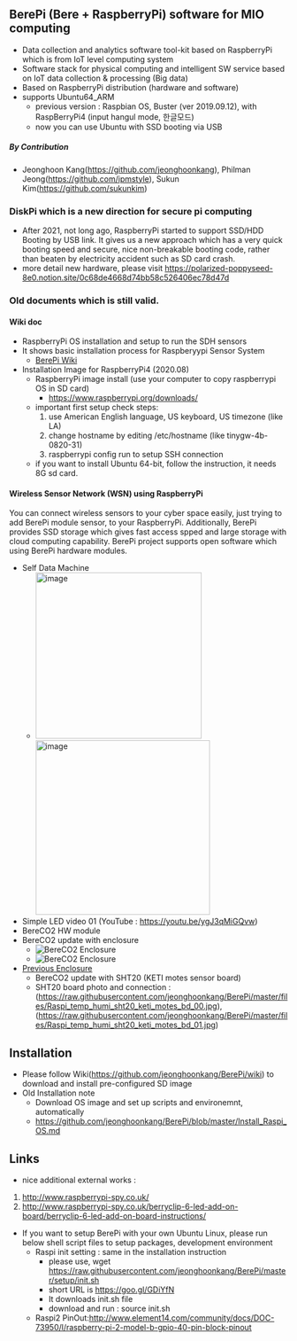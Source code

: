 ## BerePi (Bere + RaspberryPi) software for MIO computing 
- Data collection and analytics software tool-kit based on RaspberryPi which is from IoT level computing system
- Software stack for physical computing and intelligent SW service based on IoT data collection & processing (Big data)
- Based on RaspberryPi distribution (hardware and software)
- supports Ubuntu64_ARM
  - previous version : Raspbian OS, Buster (ver 2019.09.12), with RaspBerryPi4 (input hangul mode, 한글모드)
  - now you can use Ubuntu with SSD booting via USB

##### By Contribution
  - Jeonghoon Kang(https://github.com/jeonghoonkang), Philman Jeong(https://github.com/ipmstyle), Sukun Kim(https://github.com/sukunkim)

### DiskPi which is a new direction for secure pi computing
- After 2021, not long ago, RaspberryPi started to support SSD/HDD Booting by USB link. It gives us a new approach which has a very quick booting speed and secure, nice non-breakable booting code, rather than beaten by electricity accident such as SD card crash.
- more detail new hardware, please visit https://polarized-poppyseed-8e0.notion.site/0c68de4668d74bb58c526406ec78d47d

### Old documents which is still valid.

#### Wiki doc
  - RaspberryPi OS installation and setup to run the SDH sensors
  - It shows basic installation process for Raspberyypi Sensor System
    - [BerePi Wiki](https://github.com/jeonghoonkang/BerePi/wiki)
  - Installation Image for RaspberryPi4 (2020.08)
    - RaspberryPi image install (use your computer to copy raspberrypi OS in SD card)
      - https://www.raspberrypi.org/downloads/
    - important first setup check steps:
      1. use American English language, US keyboard, US timezone (like LA)
      2. change hostname by editing /etc/hostname (like tinygw-4b-0820-31)
      3. raspberrypi config run to setup SSH connection
    - if you want to install Ubuntu 64-bit, follow the instruction, it needs 8G sd card.

#### Wireless Sensor Network (WSN) using RaspberryPi 
You can connect wireless sensors to your cyber space easily, just trying to add BerePi module sensor, to your RaspberryPi. Additionally, BerePi provides SSD storage which gives fast access spped and large storage with cloud computing capability. 
BerePi project supports open software which using BerePi hardware modules. 
  - Self Data Machine 
    - <img width="300" alt="image" src="https://user-images.githubusercontent.com/4180063/221742941-657e6240-818a-4c00-b5e8-f3b6f8d0b10d.png">  <img width="315" alt="image" src="https://user-images.githubusercontent.com/4180063/221743531-47abcc0f-6048-48d4-b4f5-cdda79568974.png">
  - Simple LED video 01 (YouTube : https://youtu.be/ygJ3qMiGQvw)
  - BereCO2 HW module   
  - BereCO2 update with enclosure
    - ![BereCO2 Enclosure](https://raw.githubusercontent.com/jeonghoonkang/BerePi/master/files/CO2/CO2_inside_01.JPG)
    - ![BereCO2 Enclosure](https://raw.githubusercontent.com/jeonghoonkang/BerePi/master/files/CO2/CO2_inside_02.JPG)
- [Previous Enclosure](https://github.com/jeonghoonkang/BerePi/blob/master/files/RPi2_case.png )
  - BereCO2 update with SHT20 (KETI motes sensor board)
   - SHT20 board photo and connection : (https://raw.githubusercontent.com/jeonghoonkang/BerePi/master/files/Raspi_temp_humi_sht20_keti_motes_bd_00.jpg), (https://raw.githubusercontent.com/jeonghoonkang/BerePi/master/files/Raspi_temp_humi_sht20_keti_motes_bd_01.jpg)
     
## Installation
  - Please follow Wiki(https://github.com/jeonghoonkang/BerePi/wiki) to download and install pre-configured SD image 
  - Old Installation note
    - Download OS image and set up scripts and environemnt, automatically
    - https://github.com/jeonghoonkang/BerePi/blob/master/Install_Raspi_OS.md

## Links
 - nice additional external works :
  1. http://www.raspberrypi-spy.co.uk/
  1. http://www.raspberrypi-spy.co.uk/berryclip-6-led-add-on-board/berryclip-6-led-add-on-board-instructions/
 
- If you want to setup BerePi with your own Ubuntu Linux, please run below shell script files to setup packages, development environment
  - Raspi init setting : same in the installation instruction
    - please use, wget https://raw.githubusercontent.com/jeonghoonkang/BerePi/master/setup/init.sh
     - short URL is https://goo.gl/GDiYfN  
     - It downloads init.sh file
     - download and run : source init.sh
  - Raspi2 PinOut:http://www.element14.com/community/docs/DOC-73950/l/raspberry-pi-2-model-b-gpio-40-pin-block-pinout
 
